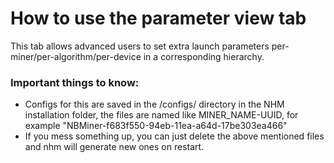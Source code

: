 # How to use the parameter view tab
This tab allows advanced users to set extra launch parameters per-miner/per-algorithm/per-device in a corresponding hierarchy.
### Important things to know:
- Configs for this are saved in the /configs/ directory in the NHM installation folder, the files are named like MINER_NAME-UUID, for example "NBMiner-f683f550-94eb-11ea-a64d-17be303ea466"
- If you mess something up, you can just delete the above mentioned files and nhm will generate new ones on restart.

